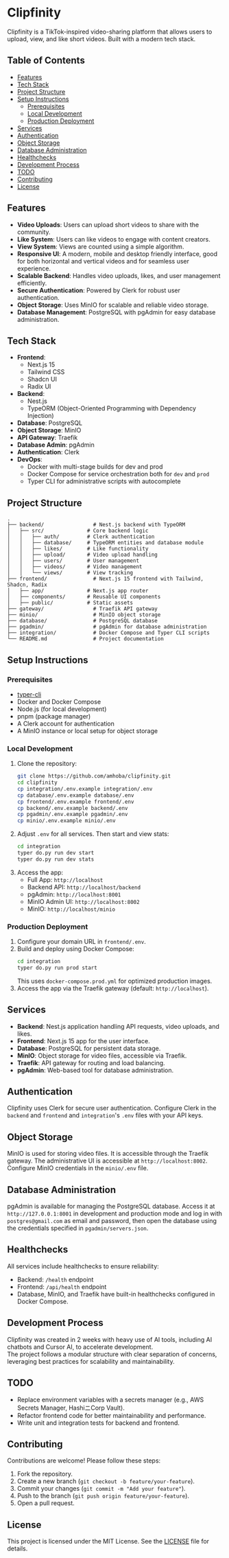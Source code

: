 # Clipfinity

Clipfinity is a TikTok-inspired video-sharing platform that allows users to upload, view, and like short videos. Built with a modern tech stack.

## Table of Contents
- [Features](#features)
- [Tech Stack](#tech-stack)
- [Project Structure](#project-structure)
- [Setup Instructions](#setup-instructions)
  - [Prerequisites](#prerequisites)
  - [Local Development](#local-development)
  - [Production Deployment](#production-deployment)
- [Services](#services)
- [Authentication](#authentication)
- [Object Storage](#object-storage)
- [Database Administration](#database-administration)
- [Healthchecks](#healthchecks)
- [Development Process](#development-process)
- [TODO](#todo)
- [Contributing](#contributing)
- [License](#license)

## Features
- **Video Uploads**: Users can upload short videos to share with the community.
- **Like System**: Users can like videos to engage with content creators.
- **View System**: Views are counted using a simple algorithm.
- **Responsive UI**: A modern, mobile and desktop friendly interface, good for both horizontal and vertical videos and for seamless user experience.
- **Scalable Backend**: Handles video uploads, likes, and user management efficiently.
- **Secure Authentication**: Powered by Clerk for robust user authentication.
- **Object Storage**: Uses MinIO for scalable and reliable video storage.
- **Database Management**: PostgreSQL with pgAdmin for easy database administration.

## Tech Stack
- **Frontend**: 
  - Next.js 15
  - Tailwind CSS
  - Shadcn UI
  - Radix UI
- **Backend**: 
  - Nest.js
  - TypeORM (Object-Oriented Programming with Dependency Injection)
- **Database**: PostgreSQL
- **Object Storage**: MinIO
- **API Gateway**: Traefik
- **Database Admin**: pgAdmin
- **Authentication**: Clerk
- **DevOps**: 
  - Docker with multi-stage builds for dev and prod
  - Docker Compose for service orchestration both for `dev` and `prod`
  - Typer CLI for administrative scripts with autocomplete

## Project Structure
```
.
├── backend/                # Nest.js backend with TypeORM
│   ├── src/              # Core backend logic
│   │   ├── auth/         # Clerk authentication
│   │   ├── database/     # TypeORM entities and database module
│   │   ├── likes/        # Like functionality
│   │   ├── upload/       # Video upload handling
│   │   ├── users/        # User management
│   │   ├── videos/       # Video management
│   │   └── views/        # View tracking
├── frontend/               # Next.js 15 frontend with Tailwind, Shadcn, Radix
│   ├── app/              # Next.js app router
│   ├── components/       # Reusable UI components
│   ├── public/           # Static assets
├── gateway/                # Traefik API gateway
├── minio/                  # MinIO object storage
├── database/               # PostgreSQL database
├── pgadmin/                # pgAdmin for database administration
├── integration/            # Docker Compose and Typer CLI scripts
└── README.md               # Project documentation
```

## Setup Instructions

### Prerequisites
- [typer-cli](https://typer.tiangolo.com/tutorial/typer-command/)
- Docker and Docker Compose
- Node.js (for local development)
- pnpm (package manager)
- A Clerk account for authentication
- A MinIO instance or local setup for object storage

### Local Development
1. Clone the repository:
   ```bash
   git clone https://github.com/amhoba/clipfinity.git
   cd clipfinity
   cp integration/.env.example integration/.env
   cp database/.env.example database/.env
   cp frontend/.env.example frontend/.env
   cp backend/.env.example backend/.env
   cp pgadmin/.env.example pgadmin/.env
   cp minio/.env.example minio/.env
   ```
2. Adjust `.env` for all services. Then start and view stats:
   ```bash
   cd integration
   typer do.py run dev start
   typer do.py run dev stats
   ```
3. Access the app:
   - Full App: `http://localhost`
   - Backend API: `http://localhost/backend`
   - pgAdmin: `http://localhost:8001`
   - MinIO Admin UI: `http://localhost:8002`
   - MinIO: `http://localhost/minio`

### Production Deployment
1. Configure your domain URL in `frontend/.env`.
2. Build and deploy using Docker Compose:
   ```bash
   cd integration
   typer do.py run prod start
   ```
   This uses `docker-compose.prod.yml` for optimized production images.
3. Access the app via the Traefik gateway (default: `http://localhost`).

## Services
- **Backend**: Nest.js application handling API requests, video uploads, and likes.
- **Frontend**: Next.js 15 app for the user interface.
- **Database**: PostgreSQL for persistent data storage.
- **MinIO**: Object storage for video files, accessible via Traefik.
- **Traefik**: API gateway for routing and load balancing.
- **pgAdmin**: Web-based tool for database administration.

## Authentication
Clipfinity uses Clerk for secure user authentication. Configure Clerk in the `backend` and `frontend` and `integration`'s `.env` files with your API keys.

## Object Storage
MinIO is used for storing video files. It is accessible through the Traefik gateway. The administrative UI is accessible at `http://localhost:8002`. Configure MinIO credentials in the `minio/.env` file.

## Database Administration
pgAdmin is available for managing the PostgreSQL database. Access it at `http://127.0.0.1:8001` in development and production mode and log in with `postgres@gmail.com` as email and password, then open the database using the credentials specified in `pgadmin/servers.json`.

## Healthchecks
All services include healthchecks to ensure reliability:
- Backend: `/health` endpoint
- Frontend: `/api/health` endpoint
- Database, MinIO, and Traefik have built-in healthchecks configured in Docker Compose.

## Development Process
Clipfinity was created in 2 weeks with heavy use of AI tools, including AI chatbots and Cursor AI, to accelerate development.  
The project follows a modular structure with clear separation of concerns, leveraging best practices for scalability and maintainability.

## TODO
- Replace environment variables with a secrets manager (e.g., AWS Secrets Manager, HashiニCorp Vault).
- Refactor frontend code for better maintainability and performance.
- Write unit and integration tests for backend and frontend.

## Contributing
Contributions are welcome! Please follow these steps:
1. Fork the repository.
2. Create a new branch (`git checkout -b feature/your-feature`).
3. Commit your changes (`git commit -m "Add your feature"`).
4. Push to the branch (`git push origin feature/your-feature`).
5. Open a pull request.

## License
This project is licensed under the MIT License. See the [LICENSE](LICENSE) file for details.